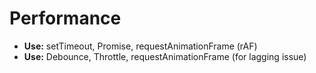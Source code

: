 # Performance

* **Use:** setTimeout, Promise, requestAnimationFrame \(rAF\)
* **Use:** Debounce, Throttle, requestAnimationFrame \(for lagging issue\)

